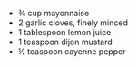 -   ¾ cup mayonnaise
-   2 garlic cloves, finely minced
-   1 tablespoon lemon juice
-   1 teaspoon dijon mustard
-   ½ teaspoon cayenne pepper